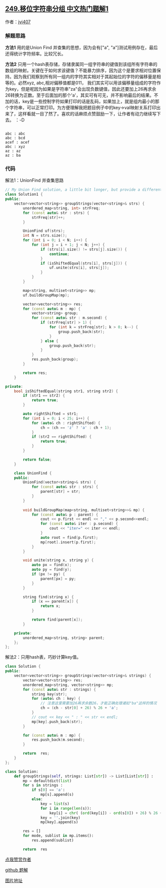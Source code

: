 ## [249.移位字符串分组 中文热门题解1](https://leetcode.cn/problems/group-shifted-strings/solutions/100000/zhong-gui-zhong-ju-qiao-miao-ji-suan-has-ys3z)

作者：[jyj407](https://leetcode.cn/u/jyj407)

### 解题思路

**方法1** 用的是Union Find 并查集的思想，因为会有["a", "a"]测试用例存在，最后还得统计字符频率。比较冗长。


**方法2** 只用一个hash表存储，存储隶属同一组字符串的键值到该组所有字符串的数组的映射。关键在于如何求该键值？不能暴力排序，因为这个是要求相对位置保持。因为我们观察到所有同一组内的字符其实相对于其起始位的字符的偏移量是相等的。必然xyz, abc,相对偏移值都是011， 我们其实可以用该偏移量组成的字符作为key，但是呢因为如果是字符串"za"会出现负数键值，因此还要加上26再求余26转换为正数。至于后面加的那个'a'，其实可有可无，并不影响最后的结果。不加的话，key是一些控制字符如果打印的话是乱码，如果加上，就是组内最小的那个字符串，可以正常打印。为方便理解我把题目例子中的key->val映射关系打印出来了，这样看就一目了然了。喜欢的话麻烦点赞鼓励一下，让作者有动力继续写下去。 ：-D 

```

abc : abc
abc : bcd
acef : acef
abc : xyz
az : az
az : ba

```



### 代码

解法1：UnionFind 并查集思路
```cpp
// My Union Find solution, a little bit longer, but provide a different perspective for this problem
class Solution1 {
public:
    vector<vector<string>> groupStrings(vector<string>& strs) {
        unordered_map<string, int> strFreq;
        for (const auto& str : strs) {
            strFreq[str]++;
        }

        UnionFind uf(strs);
        int N = strs.size();
        for (int i = 0; i < N; i++) {
            for (int j = i + 1; j < N; j++) {
                if (strs[i].size() != strs[j].size()) {
                    continue;
                }
                if (isShiftedEqual(strs[i], strs[j])) {
                    uf.unite(strs[i], strs[j]);
                }
            }
        }

        map<string, multiset<string>> mp;
        uf.buildGroupMap(mp);

        vector<vector<string>> res;
        for (const auto& m : mp) {
            vector<string> group;
            for (const auto& str : m.second) {
                if (strFreq[str] > 1) {
                    for (int k = strFreq[str]; k > 0; k--) {
                        group.push_back(str);
                    }
                } else {
                    group.push_back(str);
                }
            }
            res.push_back(group);
        }

        return res;
    }

private:
    bool isShiftedEqual(string str1, string str2) {
        if (str1 == str2) {
            return true;
        }

        auto rightShifted = str1;
        for (int i = 0; i < 25; i++) {
            for (auto& ch : rightShifted) {
                ch = (ch == 'z' ? 'a' : ch + 1);
            }
            if (str2 == rightShifted) {
                return true;
            }
        }

        return false;
    }

    class UnionFind {
    public:
        UnionFind(vector<string>& strs) {    
            for (const auto& str : strs) {
                parent[str] = str;
            }
        }
        
        void buildGroupMap(map<string, multiset<string>>& mp) {
            for (const auto& p : parent) {
                cout << p.first << endl << "," << p.second<<endl;
                for (const auto& iter : p.second) {
                    cout << "iter=" << iter << endl;
                }
                auto root = find(p.first);
                mp[root].insert(p.first);
            }
        }

        void unite(string x, string y) {
            auto px = find(x);
            auto py = find(y);
            if (px != py) {
                parent[px] = py;
            }
        } 

        string find(string x) {
            if (x == parent[x]) {
                return x;
            }

            return find(parent[x]);
        }  

    private:
        unordered_map<string, string> parent;
    };
};
```

解法2：只用hash表，巧妙计算key值。
```cpp []
class Solution {
public:
    vector<vector<string>> groupStrings(vector<string>& strings) {
        vector<vector<string>> res;
        unordered_map<string, vector<string>> mp;
        for (const auto& str : strings) {
            string key(str);
            for (auto& ch : key) {
                // 注意这里需要加26再求余数26，才能正确处理诸如"ba"这样的情况
                ch = (ch - str[0] + 26) % 26 + 'a';
            }
            // cout << key << " : " << str << endl;
            mp[key].push_back(str);
        }

        for (const auto& m : mp) {
            res.push_back(m.second);
        }

        return  res;
    }
};
```
```python []
class Solution:
    def groupStrings(self, strings: List[str]) -> List[List[str]] :
        mp = defaultdict(list)
        for s in strings :
            if s[0] == 'a':
                mp[s].append(s)
            else:
                key = list(s)
                for i in range(len(s)):
                    key[i] = chr( (ord(key[i]) - ord(s[0]) + 26) % 26 + ord('a') )
                key = ''.join(key)
                mp[key].append(s)

        res = []
        for mode, sublist in mp.items():
            res.append(sublist)         

        return  res
```

[点我赞赏作者](https://github.com/jyj407/leetcode/blob/master/wechat%20reward%20QRCode.png)

[github 题解](https://github.com/jyj407/leetcode/blob/master/249.md)

[图片地址](https://github.com/jyj407/leetcode/blob/master/wechat%20reward%20QRCode.png)